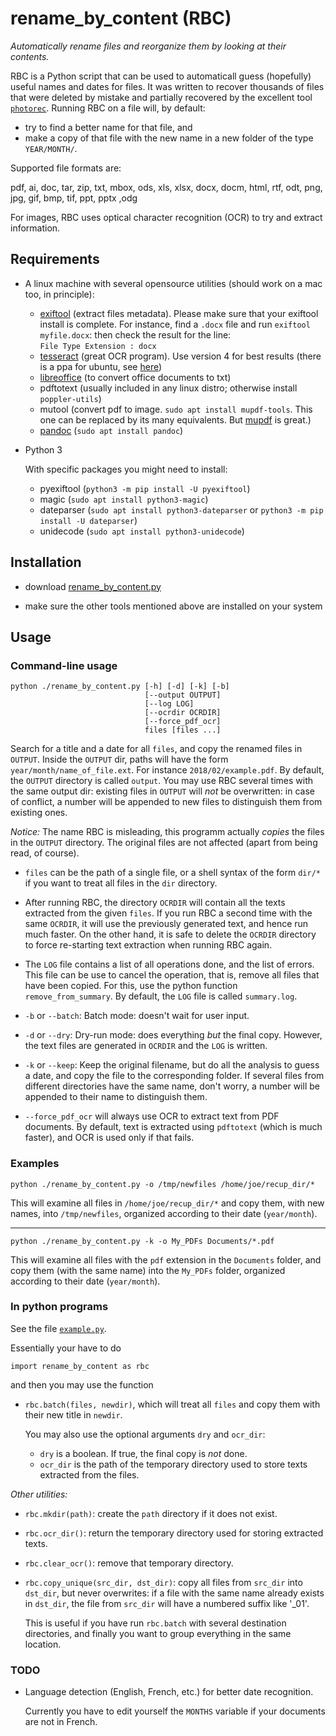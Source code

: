 # rename_by_content (RBC)
_Automatically rename files and reorganize them by looking at their contents._

RBC is a Python script that can be used to automaticall guess
(hopefully) useful names and dates for files. It was written to
recover thousands of files that were deleted by mistake and partially
recovered by the excellent tool
[`photorec`](https://www.cgsecurity.org/wiki/PhotoRec). Running RBC on
a file will, by default:

+ try to find a better name for that file, and
+ make a copy of that file with the new name in a new folder of the
  type `YEAR/MONTH/`.

Supported file formats are:

pdf, ai, doc, tar, zip, txt, mbox, ods, xls, xlsx, docx, docm, html,
rtf, odt, png, jpg, gif, bmp, tif, ppt, pptx ,odg

For images, RBC uses optical character recognition (OCR) to try and
extract information.

## Requirements

* A linux machine with several opensource utilities (should work on a
  mac too, in principle):

	- [exiftool](https://www.sno.phy.queensu.ca/~phil/exiftool/)
	  (extract files metadata). Please make sure that your exiftool
	  install is complete. For instance, find a `.docx` file and run
	  `exiftool myfile.docx`: then
	  check the result for the line:  
	  `File Type Extension : docx`
	- [tesseract](https://github.com/tesseract-ocr/tesseract) (great OCR program). Use version 4 for best results (there is a ppa for ubuntu, see [here](https://github.com/tesseract-ocr/tesseract/wiki))
	- [libreoffice](https://www.libreoffice.org/) (to convert office documents to txt)
	- pdftotext (usually included in any linux distro; otherwise install `poppler-utils`)
	- mutool (convert pdf to image. `sudo apt install mupdf-tools`. This one can be replaced by its many equivalents. But [mupdf](https://mupdf.com/) is great.)
	- [pandoc](https://pandoc.org/) (`sudo apt install pandoc`)

* Python 3

  With specific packages you might need to install:

  - pyexiftool (`python3 -m pip install -U pyexiftool`)
  - magic (`sudo apt install python3-magic`)
  - dateparser (`sudo apt install python3-dateparser` or `python3 -m pip install -U dateparser`)
  - unidecode (`sudo apt install python3-unidecode`)

## Installation

* download [rename_by_content.py](https://github.com/sanette/rename_by_content/blob/master/rename_by_content.py)

* make sure the other tools mentioned above are installed on your system

## Usage

### Command-line usage

```
python ./rename_by_content.py [-h] [-d] [-k] [-b]  
                              [--output OUTPUT]
                              [--log LOG]  
                              [--ocrdir OCRDIR]  
                              [--force_pdf_ocr]  
                              files [files ...]
```

Search for a title and a date for all `files`, and copy the renamed
files in `OUTPUT`. Inside the `OUTPUT` dir, paths will have the form
`year/month/name_of_file.ext`. For instance `2018/02/example.pdf`.  By
default, the `OUTPUT` directory is called `output`. You may use RBC
several times with the same output dir: existing files in `OUTPUT`
will *not* be overwritten: in case of conflict, a number will be
appended to new files to distinguish them from existing ones.

_Notice:_ The name RBC is misleading, this programm actually _copies_
the files in the `OUTPUT` directory. The original files are not
affected (apart from being read, of course).

* `files` can be the path of a single file, or a shell syntax of the
  form `dir/*` if you want to treat all files in the `dir` directory.

* After running RBC, the directory `OCRDIR` will contain all the texts
  extracted from the given `files`. If you run RBC a second time with
  the same `OCRDIR`, it will use the previously generated text, and
  hence run much faster. On the other hand, it is safe to delete the
  `OCRDIR` directory to force re-starting text extraction when running
  RBC again.

* The `LOG` file contains a list of all operations done, and the list
  of errors. This file can be use to cancel the operation, that is,
  remove all files that have been copied. For this, use the python
  function `remove_from_summary`. By default, the `LOG` file is called
  `summary.log`.

* `-b` or `--batch`: Batch mode: doesn't wait for user input.

* `-d` or `--dry`: Dry-run mode: does everything _but_ the final
  copy. However, the text files are generated in `OCRDIR` and the
  `LOG` is written.

* `-k` or `--keep`: Keep the original filename, but do all the
  analysis to guess a date, and copy the file to the corresponding
  folder. If several files from different directories have the same
  name, don't worry, a number will be appended to their name to
  distinguish them.

* `--force_pdf_ocr` will always use OCR to extract text from PDF
  documents. By default, text is extracted using `pdftotext` (which is
  much faster), and OCR is used only if that fails.

### Examples

`python ./rename_by_content.py -o /tmp/newfiles /home/joe/recup_dir/*`

This will examine all files in `/home/joe/recup_dir/*` and copy them,
with new names, into `/tmp/newfiles`, organized according to their
date (`year/month`).

___

`python ./rename_by_content.py -k -o My_PDFs Documents/*.pdf`

This will examine all files with the `pdf` extension in the
`Documents` folder, and copy them (with the same name) into the
`My_PDFs` folder, organized according to their date (`year/month`).

### In python programs

See the file [`example.py`](https://github.com/sanette/rename_by_content/blob/master/example.py).

Essentially your have to do

```
import rename_by_content as rbc
```

and then you may use the function

 - `rbc.batch(files, newdir)`, which will treat all `files` and copy
   them with their new title in `newdir`.

   You may also use the optional arguments `dry` and `ocr_dir`:
     * `dry` is a boolean. If true, the final copy is _not_ done.
     * `ocr_dir` is the path of the temporary directory used to store
       texts extracted from the files.

_Other utilities:_

 - `rbc.mkdir(path)`: create the `path` directory if it does not exist.
 
 - `rbc.ocr_dir()`: return the temporary directory used for storing
   extracted texts.

 - `rbc.clear_ocr()`: remove that temporary directory.

 - `rbc.copy_unique(src_dir, dst_dir)`: copy all files from `src_dir` into
   `dst_dir`, but never overwrites: if a file with the same name
   already exists in `dst_dir`, the file from `src_dir` will have a
   numbered suffix like '_01'.

   This is useful if you have run `rbc.batch` with several destination
   directories, and finally you want to group everything in the same
   location.

### TODO

- Language detection (English, French, etc.) for better date recognition.

  Currently you have to edit yourself the `MONTHS` variable if your
  documents are not in French.
